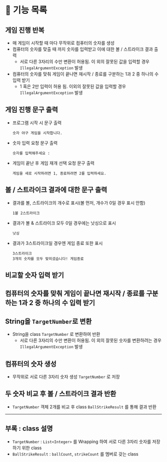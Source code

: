 # 📃 기능 목록

## 게임 진행 반복

- 매 게임이 시작할 때 마다 무작위로 컴퓨터의 숫자를 생성
- 컴퓨터의 숫자를 맞출 때 까지 숫자를 입력받고 이에 대한 볼 / 스트라이크 결과 출력
    - 서로 다른 3자리의 수만 변환이 허용됨. 이 외의 잘못된 값을 입력할 경우 `IllegalArgumentException` 발생
- 컴퓨터의 숫자를 맞춰 게임이 끝나면 재시작 / 종료를 구분하는 1과 2 중 하나의 수 입력 받기
    - 1 혹은 2만 입력이 허용 됨. 이외의 잘못된 값을 입력할 경우 `IllegalArgumentException` 발생

## 게임 진행 문구 출력

- 프로그램 시작 시 문구 출력

    ```
    숫자 야구 게임을 시작합니다.
    
    ```
- 숫자 입력 요청 문구 출력

  ```
  숫자를 입력해주세요 : 
  ```

- 게임이 끝난 후 게임 재개 선택 요청 문구 출력

    ```
    게임을 새로 시작하려면 1, 종료하려면 2를 입력하세요.
  
    ```

## 볼 / 스트라이크 결과에 대한 문구 출력
- 결과를 볼, 스트라이크의 개수로 표시(볼 먼저, 개수가 0일 경우 표시 안함)

  ```
  1볼 2스트라이크
  
  ```

- 결과가 볼 & 스트라이크 모두 0일 경우에는 낫싱으로 표시

  ```
  낫싱
  
  ```

- 결과가 3스트라이크일 경우엔 게임 종료 또한 표시

  ```
  3스트라이크
  3개의 숫자를 모두 맞히셨습니다! 게임종료
  
  ```

## 비교할 숫자 입력 받기

## 컴퓨터의 숫자를 맞춰 게임이 끝나면 재시작 / 종료를 구분하는 1과 2 중 하나의 수 입력 받기

## String을 `TargetNumber`로 변환

- String을 class `TargetNumber` 로 변환하여 반환
    - 서로 다른 3자리의 수만 변환이 허용됨. 이 외의 잘못된 숫자를 변환하려는 경우 `IllegalArgumentException` 발생

## 컴퓨터의 숫자 생성

- 무작위로 서로 다른 3자리 숫자 생성 `TargetNumber` 로 저장

## 두 숫자 비교 후 볼 / 스트라이크 결과 반환

- `TargetNumber` 객체 2개를 비교 후 class `BallStrikeResult` 를 통해 결과 반환

---

## 부록 : class 설명

- `TargetNumber` : `List<Integer>` 를 Wrapping 하여 서로 다른 3자리 숫자를 저장하기 위한 class
- `BallStrikeResult` :  `ballCount`, `strikeCount` 를 멤버로 갖는 class
